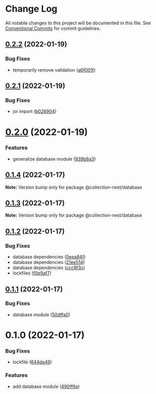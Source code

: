 # Change Log

All notable changes to this project will be documented in this file.
See [Conventional Commits](https://conventionalcommits.org) for commit guidelines.

## [0.2.2](https://github.com/developer239/collection-nest/compare/@collection-nest/database@0.2.1...@collection-nest/database@0.2.2) (2022-01-19)


### Bug Fixes

* temporarily remove validation ([a6f001f](https://github.com/developer239/collection-nest/commit/a6f001f426e3ded03fd37b9651e21d0a7248558a))





## [0.2.1](https://github.com/developer239/collection-nest/compare/@collection-nest/database@0.2.0...@collection-nest/database@0.2.1) (2022-01-19)


### Bug Fixes

* joi import ([b026904](https://github.com/developer239/collection-nest/commit/b0269048c8401193861bd464c8210c35ff57ee99))





# [0.2.0](https://github.com/developer239/collection-nest/compare/@collection-nest/database@0.1.4...@collection-nest/database@0.2.0) (2022-01-19)


### Features

* generalize database module ([939b6a3](https://github.com/developer239/collection-nest/commit/939b6a3bcb2b1ae1ebed685a41d31f9e0a6db599))





## [0.1.4](https://github.com/developer239/collection-nest/compare/@collection-nest/database@0.1.3...@collection-nest/database@0.1.4) (2022-01-17)

**Note:** Version bump only for package @collection-nest/database





## [0.1.3](https://github.com/developer239/collection-nest/compare/@collection-nest/database@0.1.2...@collection-nest/database@0.1.3) (2022-01-17)

**Note:** Version bump only for package @collection-nest/database





## [0.1.2](https://github.com/developer239/collection-nest/compare/@collection-nest/database@0.1.1...@collection-nest/database@0.1.2) (2022-01-17)


### Bug Fixes

* database dependencies ([0eea84f](https://github.com/developer239/collection-nest/commit/0eea84f0f7736f2f349bcd9d940c867b2e042f5f))
* database dependencies ([21ee514](https://github.com/developer239/collection-nest/commit/21ee5148a6cdf83c4614469edd1f59d38fcbc00e))
* database dependencies ([ccc9f3c](https://github.com/developer239/collection-nest/commit/ccc9f3c3dfea12af55284f44576e56154ff594a0))
* lockfiles ([f0e9af7](https://github.com/developer239/collection-nest/commit/f0e9af79ddea734786dbbb6be505114d11681a01))





## [0.1.1](https://github.com/developer239/collection-nest/compare/@collection-nest/database@0.1.0...@collection-nest/database@0.1.1) (2022-01-17)


### Bug Fixes

* database module ([50dffa0](https://github.com/developer239/collection-nest/commit/50dffa074fb4c33c41ff7a611ee57be5754764ba))





# 0.1.0 (2022-01-17)


### Bug Fixes

* lockfile ([644da49](https://github.com/developer239/collection-nest/commit/644da49a1532b932f34ed5a4463de3a429989504))


### Features

* add database module ([490ff6e](https://github.com/developer239/collection-nest/commit/490ff6e77ca0a79df3237082466eb2a52930e533))
